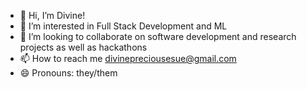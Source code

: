 - 👋 Hi, I’m Divine!
- 👀 I’m interested in Full Stack Development and ML
- 💞️ I’m looking to collaborate on software development and research projects as well as hackathons
- 📫 How to reach me divinepreciousesue@gmail.com
- 😄 Pronouns: they/them
